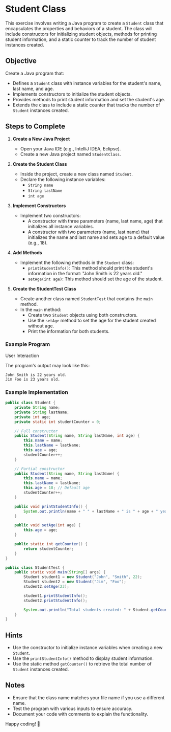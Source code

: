 # Student Class

This exercise involves writing a Java program to create a `Student` class that encapsulates the properties and behaviors of a student. The class will include constructors for initializing student objects, methods for printing student information, and a static counter to track the number of student instances created.

## Objective

Create a Java program that:

- Defines a `Student` class with instance variables for the student's name, last name, and age.
- Implements constructors to initialize the student objects.
- Provides methods to print student information and set the student's age.
- Extends the class to include a static counter that tracks the number of `Student` instances created.

## Steps to Complete

1. **Create a New Java Project**

    - Open your Java IDE (e.g., IntelliJ IDEA, Eclipse).
    - Create a new Java project named `StudentClass`.

2. **Create the Student Class**

    - Inside the project, create a new class named `Student`.
    - Declare the following instance variables:
        - `String name`
        - `String lastName`
        - `int age`

3. **Implement Constructors**

    - Implement two constructors:
        - A constructor with three parameters (name, last name, age) that initializes all instance variables.
        - A constructor with two parameters (name, last name) that initializes the name and last name and sets age to a default value (e.g., 18).

4. **Add Methods**

    - Implement the following methods in the `Student` class:
        - `printStudentInfo()`: This method should print the student's information in the format: "John Smith is 22 years old."
        - `setAge(int age)`: This method should set the age of the student.

5. **Create the StudentTest Class**

    - Create another class named `StudentTest` that contains the `main` method.
    - In the `main` method:
        - Create two `Student` objects using both constructors.
        - Use the `setAge` method to set the age for the student created without age.
        - Print the information for both students.

### Example Program

User   Interaction

The program's output may look like this:

```
John Smith is 22 years old.
Jim Foo is 23 years old.
```

### Example Implementation

```java
public class Student {
    private String name;
    private String lastName;
    private int age;
    private static int studentCounter = 0;

    // Full constructor
    public Student(String name, String lastName, int age) {
        this.name = name;
        this.lastName = lastName;
        this.age = age;
        studentCounter++;
    }

    // Partial constructor
    public Student(String name, String lastName) {
        this.name = name;
        this.lastName = lastName;
        this.age = 18; // Default age
        studentCounter++;
    }

    public void printStudentInfo() {
        System.out.println(name + " " + lastName + " is " + age + " years old.");
    }

    public void setAge(int age) {
        this.age = age;
    }

    public static int getCounter() {
        return studentCounter;
    }
}

public class StudentTest {
    public static void main(String[] args) {
        Student student1 = new Student("John", "Smith", 22);
        Student student2 = new Student("Jim", "Foo");
        student2.setAge(23);

        student1.printStudentInfo();
        student2.printStudentInfo();

        System.out.println("Total students created: " + Student.getCounter());
    }
}
```

## Hints

- Use the constructor to initialize instance variables when creating a new `Student`.
- Use the `printStudentInfo()` method to display student information.
- Use the static method `getCounter()` to retrieve the total number of `Student` instances created.

## Notes

- Ensure that the class name matches your file name if you use a different name.
- Test the program with various inputs to ensure accuracy.
- Document your code with comments to explain the functionality.

Happy coding! 🎉